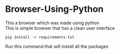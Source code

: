 # Browser-Using-Python

This a browser which was made using python  
This is simple browser that has a clean user interface

``pip install -r requirements.txt``

Run this command that will install all the packages
